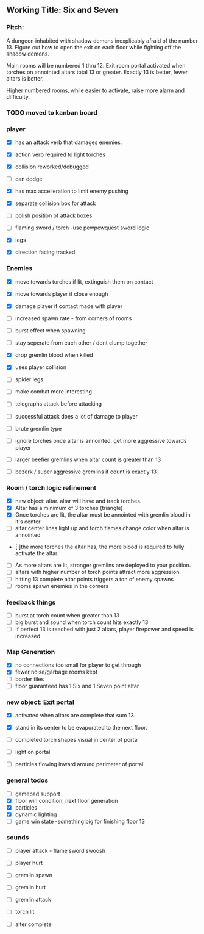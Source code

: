 
## Working Title: Six and Seven
### Pitch: 
A dungeon inhabited with shadow demons inexplicably afraid of the number 13. Figure out how to open the exit on each floor while fighting off the shadow demons.

Main rooms will be numbered 1 thru 12. Exit room portal activated when torches on annointed altars total 13 or greater. Exactly 13 is better, fewer altars is better. 

Higher numbered rooms, while easier to activate, raise more alarm and difficulty.


### TODO moved to kanban board
### player
- [x] has an attack verb that damages enemies.
- [x] action verb required to light torches
- [x] collision reworked/debugged
- [ ] can dodge
- [x] has max accelleration to limit enemy pushing
- [x] separate collision box for attack
- [ ] polish position of attack boxes
- [ ] flaming sword / torch -use pewpewquest sword logic
- [x] legs
- [x] direction facing tracked


### Enemies
- [x] move towards torches if lit, extinguish them on contact
- [x] move towards player if close enough
- [x] damage player if contact made with player
- [ ] increased spawn rate - from corners of rooms
- [ ] burst effect when spawning
- [ ] stay seperate from each other / dont clump together
- [x] drop gremlin blood when killed
- [x] uses player collision
- [ ] spider legs
- [ ] make combat more interesting
- [ ] telegraphs attack before attacking
- [ ] successful attack does a lot of damage to player
- [ ] brute gremlin type
- [ ] ignore torches once altar is annointed. get more aggressive towards player
- [ ] larger beefier gremlins when altar count is greater than 13
- [ ] bezerk / super aggressive gremlins if count is exactly 13


### Room / torch logic refinement
- [x] new object: altar. altar will have and track torches.
- [x] Altar has a minimum of 3 torches (triangle)
- [x] Once torches are lit, the altar must be annointed with gremlin blood in it's center
- [ ] altar center lines light up and torch flames change color when altar is annointed
- [ ]the more torches the altar has, the more blood is required to fully activate the altar.
- [ ] As more altars are lit, stronger gremlins are deployed to your position.
- [ ] altars with higher number of torch points attract more aggression.
- [ ] hitting 13 complete altar points triggers a ton of enemy spawns
- [ ] rooms spawn enemies in the corners

### feedback things
- [ ] burst at torch count when greater than 13
- [ ] big burst and sound when torch count hits exactly 13
- [ ] If perfect 13 is reached with just 2 altars, player firepower and speed is increased

### Map Generation
- [x] no connections too small for player to get through
- [x] fewer noise/garbage rooms kept
- [ ] border tiles
- [ ] floor guaranteed has 1 Six and 1 Seven point altar

### new object: Exit portal
- [x] activated when altars are complete that sum 13.
- [x] stand in its center to be evaporated to the next floor.
- [ ] completed torch shapes visual in center of portal
- [ ] light on portal
- [ ] particles flowing inward around perimeter of portal



### general todos
- [ ] gamepad support
- [x] floor win condition, next floor generation
- [x] particles
- [x] dynamic lighting 
- [ ] game win state -something big for finishing floor 13

### sounds
- [ ] player attack - flame sword swoosh
- [ ] player hurt
- [ ] gremlin spawn
- [ ] gremlin hurt
- [ ] gremlin attack
- [ ] torch lit
- [ ] alter complete





